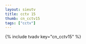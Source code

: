 ```yaml
---
layout: sieutv
title: cctv 15
thumb: cn_cctv15
tags: ["cctv"]
---
```

{% include tvadv key="cn_cctv15" %}